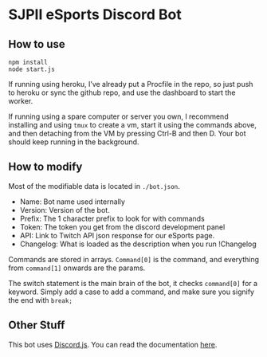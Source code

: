 # SJPII eSports Discord Bot

## How to use

```
npm install
node start.js
```

If running using heroku, I’ve already put a Procfile in the repo, so just push to heroku or sync the github repo, and use the dashboard to start the worker.

If running using a spare computer or server you own, I recommend installing and using `tmux` to create a vm, start it using the commands above, and then detaching from the VM by pressing Ctrl-B and then D. Your bot should keep running in the background.

## How to modify

Most of the modifiable data is located in `./bot.json`. 

- Name: Bot name used internally
- Version: Version of the bot.
- Prefix: The 1 character prefix to look for with commands
- Token: The token you get from the discord development panel
- API: Link to Twitch API json response for our eSports page.
- Changelog: What is loaded as the description when you run !Changelog

Commands are stored in arrays. `Command[0]` is the command, and everything from `command[1]` onwards are the params.

The switch statement is the main brain of the bot, it checks `command[0]` for a keyword. Simply add a case to add a command, and make sure you signify the end with `break;`

## Other Stuff

This bot uses [Discord.js](https://github.com/hydrabolt/discord.js/). You can read the documentation [here](https://discord.js.org/#/docs/main/stable/general/welcome).
